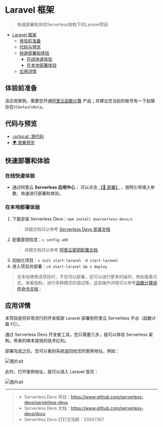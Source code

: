 # Laravel 框架

> 快速部署和体验Serverless架构下的Laravel项目

- [Laravel 框架](#laravel-框架)
  - [体验前准备](#体验前准备)
  - [代码与预览](#代码与预览)
  - [快速部署和体验](#快速部署和体验)
    - [在线快速体验](#在线快速体验)
    - [在本地部署体验](#在本地部署体验)
  - [应用详情](#应用详情)

## 体验前准备

该应用案例，需要您开通[阿里云函数计算](https://fcnext.console.aliyun.com/) 产品；并建议您当前的账号有一下权限存在`FCDefaultRole`。

## 代码与预览

- [:octocat: 源代码](https://github.com/devsapp/start-web-framework/tree/master/web-framework/php/laravel/src)
- [:earth_africa: 效果预览](https://img.alicdn.com/imgextra/i3/O1CN01QGFRxH1dOYTnMSnnX_!!6000000003726-2-tps-2816-1466.png)

## 快速部署和体验
### 在线快速体验

- 通过阿里云 **Serverless 应用中心**： 可以点击 [【🚀 部署】](https://fcnext.console.aliyun.com/applications/create?template=start-laravel) ，按照引导填入参数，快速进行部署和体验。

### 在本地部署体验

1. 下载安装 Serverless Devs：`npm install @serverless-devs/s` 
    > 详细文档可以参考 [Serverless Devs 安装文档](https://github.com/Serverless-Devs/Serverless-Devs/blob/master/docs/zh/install.md)
2. 配置密钥信息：`s config add`
    > 详细文档可以参考 [阿里云密钥配置文档](https://github.com/devsapp/fc/blob/main/docs/zh/config.md)
3. 初始化项目：`s init start-laravel -d start-laravel`
4. 进入项目并部署：`cd start-laravel && s deploy`

> 在本地使用该项目时，不仅可以部署，还可以进行更多的操作，例如查看日志，查看指标，进行多种模式的调试等，这些操作详情可以参考[函数计算组件命令文档](https://github.com/devsapp/fc#%E6%96%87%E6%A1%A3%E7%9B%B8%E5%85%B3) ;


## 应用详情

本项目是将非常流行的开发框架 Laravel 部署到阿里云 Serverless 平台（函数计算 FC）。

通过 Serverless Devs 开发者工具，您只需要几步，就可以体验 Serverless 架构，带来的降本提效的技术红利。

部署完成之后，您可以看到系统返回给您的案例地址，例如：

![图片alt](https://img.alicdn.com/imgextra/i3/O1CN01YW4bY922rk74VKEpB_!!6000000007174-2-tps-2474-920.png)

此时，打开案例地址，就可以进入 Laravel 首页：

![图片alt](https://img.alicdn.com/imgextra/i3/O1CN01QGFRxH1dOYTnMSnnX_!!6000000003726-2-tps-2816-1466.png)

-----

> - Serverless Devs 项目：https://www.github.com/serverless-devs/serverless-devs   
> - Serverless Devs 文档：https://www.github.com/serverless-devs/docs   
> - Serverless Devs 钉钉交流群：33947367    